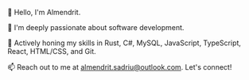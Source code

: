👋 Hello, I'm Almendrit.

🚀 I'm deeply passionate about software development.

🌱 Actively honing my skills in Rust, C#, MySQL, JavaScript, TypeScript, React, HTML/CSS, and Git.

📫 Reach out to me at almendrit.sadriu@outlook.com. Let's connect!
